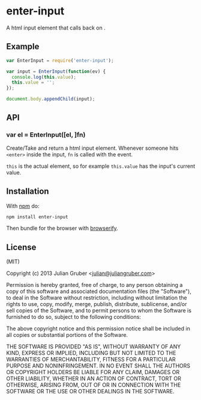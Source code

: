 
# enter-input

A html input element that calls back on <enter>.

## Example

```js
var EnterInput = require('enter-input');

var input = EnterInput(function(ev) {
  console.log(this.value);
  this.value = '';
});

document.body.appendChild(input);
```

## API

### var el = EnterInput([el, ]fn)

Create/Take and return a html input element. Whenever someone hits `<enter>` inside
the input, `fn` is called with the event.

`this` is the actual element, so for example `this.value` has the input's
current value.

## Installation

With [npm](https://npmjs.org) do:

```bash
npm install enter-input
```

Then bundle for the browser with
[browserify](https://github.com/substack/node-browserify).

## License

(MIT)

Copyright (c) 2013 Julian Gruber &lt;julian@juliangruber.com&gt;

Permission is hereby granted, free of charge, to any person obtaining a copy of
this software and associated documentation files (the "Software"), to deal in
the Software without restriction, including without limitation the rights to
use, copy, modify, merge, publish, distribute, sublicense, and/or sell copies
of the Software, and to permit persons to whom the Software is furnished to do
so, subject to the following conditions:

The above copyright notice and this permission notice shall be included in all
copies or substantial portions of the Software.

THE SOFTWARE IS PROVIDED "AS IS", WITHOUT WARRANTY OF ANY KIND, EXPRESS OR
IMPLIED, INCLUDING BUT NOT LIMITED TO THE WARRANTIES OF MERCHANTABILITY,
FITNESS FOR A PARTICULAR PURPOSE AND NONINFRINGEMENT. IN NO EVENT SHALL THE
AUTHORS OR COPYRIGHT HOLDERS BE LIABLE FOR ANY CLAIM, DAMAGES OR OTHER
LIABILITY, WHETHER IN AN ACTION OF CONTRACT, TORT OR OTHERWISE, ARISING FROM,
OUT OF OR IN CONNECTION WITH THE SOFTWARE OR THE USE OR OTHER DEALINGS IN THE
SOFTWARE.

